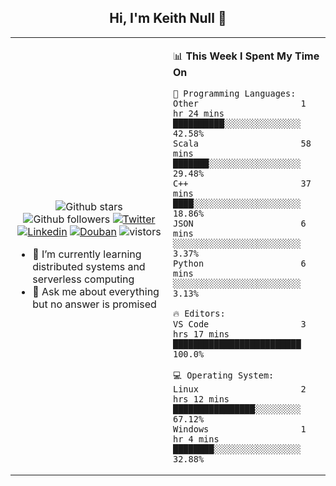 <h2 align="center"> Hi, I'm Keith Null 👋 </h2>

<table>
    <tr>
        <td valign="center" width="50%">
            <p align="center">
              <img src="https://img.shields.io/github/stars/keithnull?style=social" alt="Github stars" />
              <img src="https://img.shields.io/github/followers/keithnull?style=social" alt="Github followers" />
              <a href="https://twitter.com/_keithnull"><img src="https://img.shields.io/badge/@__keithnull-1DA1F2?style=flat&logo=Twitter&logoColor=white" alt="Twitter"/></a>
              <a href="https://www.linkedin.com/in/wuzhengke/?locale=en_US"><img src="https://img.shields.io/badge/@wuzhengke-0073b1?style=flat&logo=LinkedIn&logoColor=white" alt="Linkedin" /></a>
              <a href="https://www.douban.com/people/keith1"><img src="https://img.shields.io/badge/@keith1-007722?style=flat&logo=Douban&logoColor=white" alt="Douban" /></a>
              <img src="https://visitor-badge.glitch.me/badge?page_id=keithnull" alt="vistors" />
            </p>
            <ul>
                <li>🌱 I’m currently learning distributed systems and serverless computing</li>
                <li>💬 Ask me about everything but no answer is promised</li>
            </ul>
        </td>
       <td valign="top" width="50%">
    
<!--START_SECTION:waka-->
📊 **This Week I Spent My Time On** 

```text
💬 Programming Languages: 
Other                    1 hr 24 mins        ██████████░░░░░░░░░░░░░░░   42.58% 
Scala                    58 mins             ███████░░░░░░░░░░░░░░░░░░   29.48% 
C++                      37 mins             ████░░░░░░░░░░░░░░░░░░░░░   18.86% 
JSON                     6 mins              ░░░░░░░░░░░░░░░░░░░░░░░░░   3.37% 
Python                   6 mins              ░░░░░░░░░░░░░░░░░░░░░░░░░   3.13%

🔥 Editors: 
VS Code                  3 hrs 17 mins       █████████████████████████   100.0%

💻 Operating System: 
Linux                    2 hrs 12 mins       ████████████████░░░░░░░░░   67.12% 
Windows                  1 hr 4 mins         ████████░░░░░░░░░░░░░░░░░   32.88%

```


<!--END_SECTION:waka-->
</td></tr>
</table>


